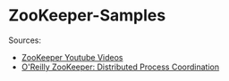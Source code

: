 ZooKeeper-Samples
=================

Sources: 
- [ZooKeeper Youtube Videos](https://www.youtube.com/results?search_query=zookeeper+apache)
- [O'Reilly ZooKeeper: Distributed Process Coordination](http://www.amazon.com/ZooKeeper-Distributed-Coordination-Flavio-Junqueira/dp/1449361307)
